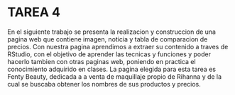 ﻿# TAREA 4 


En el siguiente trabajo se presenta la realizacion y construccion de una pagina web que contiene 
imagen, noticia y tabla de comparacion de precios. Con nuestra pagina aprendimos a extraer su contenido a traves de RStudio, 
con el objetivo de aprender las tecnicas y funciones y poder hacerlo tambien con otras paginas web, poniendo en practica el 
conocimiento adquirido en clases. La pagina elegida para esta tarea es Fenty Beauty, dedicada a a venta de maquillaje 
propio de Rihanna y de la cual se buscaba obtener los nombres de sus productos y precios.
